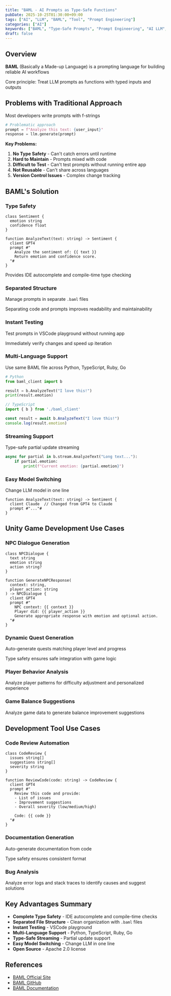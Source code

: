 ```yaml
---
title: "BAML - AI Prompts as Type-Safe Functions"
pubDate: 2025-10-25T01:30:00+09:00
tags: ["AI", "LLM", "BAML", "Tool", "Prompt Engineering"]
categories: ["AI"]
keywords: ["BAML", "Type-Safe Prompts", "Prompt Engineering", "AI LLM", "Claude Code", "Type Safety", "Function-based Prompts", "AI Development", "Python", "TypeScript"]
draft: false
---
```



## Overview

**BAML** (Basically a Made-up Language) is a prompting language for building reliable AI workflows

Core principle: Treat LLM prompts as functions with typed inputs and outputs

## Problems with Traditional Approach

Most developers write prompts with f-strings

```python
# Problematic approach
prompt = f"Analyze this text: {user_input}"
response = llm.generate(prompt)
```

**Key Problems:**

1. **No Type Safety** - Can't catch errors until runtime
2. **Hard to Maintain** - Prompts mixed with code
3. **Difficult to Test** - Can't test prompts without running entire app
4. **Not Reusable** - Can't share across languages
5. **Version Control Issues** - Complex change tracking

## BAML's Solution

### Type Safety

```baml
class Sentiment {
  emotion string
  confidence float
}

function AnalyzeText(text: string) -> Sentiment {
  client GPT4
  prompt #"
    Analyze the sentiment of: {{ text }}
    Return emotion and confidence score.
  "#
}
```

Provides IDE autocomplete and compile-time type checking

### Separated Structure

Manage prompts in separate `.baml` files

Separating code and prompts improves readability and maintainability

### Instant Testing

Test prompts in VSCode playground without running app

Immediately verify changes and speed up iteration

### Multi-Language Support

Use same BAML file across Python, TypeScript, Ruby, Go

```python
# Python
from baml_client import b

result = b.AnalyzeText("I love this!")
print(result.emotion)
```

```typescript
// TypeScript
import { b } from './baml_client'

const result = await b.AnalyzeText("I love this!")
console.log(result.emotion)
```

### Streaming Support

Type-safe partial update streaming

```python
async for partial in b.stream.AnalyzeText("Long text..."):
    if partial.emotion:
        print(f"Current emotion: {partial.emotion}")
```

### Easy Model Switching

Change LLM model in one line

```baml
function AnalyzeText(text: string) -> Sentiment {
  client Claude  // Changed from GPT4 to Claude
  prompt #"..."#
}
```

## Unity Game Development Use Cases

### NPC Dialogue Generation

```baml
class NPCDialogue {
  text string
  emotion string
  action string?
}

function GenerateNPCResponse(
  context: string,
  player_action: string
) -> NPCDialogue {
  client GPT4
  prompt #"
    NPC context: {{ context }}
    Player did: {{ player_action }}
    Generate appropriate response with emotion and optional action.
  "#
}
```

### Dynamic Quest Generation

Auto-generate quests matching player level and progress

Type safety ensures safe integration with game logic

### Player Behavior Analysis

Analyze player patterns for difficulty adjustment and personalized experience

### Game Balance Suggestions

Analyze game data to generate balance improvement suggestions

## Development Tool Use Cases

### Code Review Automation

```baml
class CodeReview {
  issues string[]
  suggestions string[]
  severity string
}

function ReviewCode(code: string) -> CodeReview {
  client GPT4
  prompt #"
    Review this code and provide:
    - List of issues
    - Improvement suggestions
    - Overall severity (low/medium/high)

    Code: {{ code }}
  "#
}
```

### Documentation Generation

Auto-generate documentation from code

Type safety ensures consistent format

### Bug Analysis

Analyze error logs and stack traces to identify causes and suggest solutions

## Key Advantages Summary

- **Complete Type Safety** - IDE autocomplete and compile-time checks
- **Separated File Structure** - Clean organization with `.baml` files
- **Instant Testing** - VSCode playground
- **Multi-Language Support** - Python, TypeScript, Ruby, Go
- **Type-Safe Streaming** - Partial update support
- **Easy Model Switching** - Change LLM in one line
- **Open Source** - Apache 2.0 license

## References

- [BAML Official Site](https://www.boundaryml.com/)
- [BAML GitHub](https://github.com/BoundaryML/baml)
- [BAML Documentation](https://docs.boundaryml.com/)
